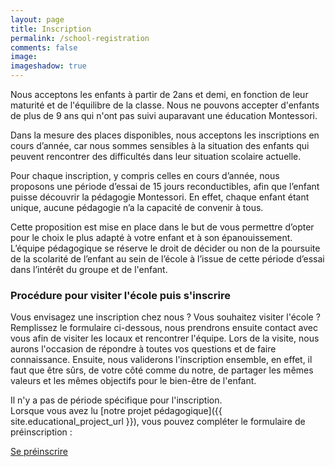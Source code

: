 ```yaml
---
layout: page
title: Inscription
permalink: /school-registration
comments: false
image: 
imageshadow: true
---
```



Nous acceptons les enfants à partir de 2ans et demi, en fonction de leur maturité et de l'équilibre de la classe. Nous ne pouvons accepter d'enfants de plus de 9 ans qui n'ont pas suivi auparavant une éducation Montessori.

Dans la mesure des places disponibles, nous acceptons les inscriptions en cours d’année, car nous sommes sensibles à la situation des enfants qui peuvent rencontrer des difficultés dans leur situation scolaire actuelle.

Pour chaque inscription, y compris celles en cours d’année, nous proposons une période d’essai de 15 jours reconductibles, afin que l’enfant puisse découvrir la pédagogie Montessori. En effet, chaque enfant étant unique, aucune pédagogie n’a la capacité de convenir à tous.

Cette proposition est mise en place dans le but de vous permettre d’opter pour le choix le plus adapté à votre enfant et à son épanouissement. L’équipe pédagogique se réserve le droit de décider ou non de la poursuite de la scolarité de l’enfant au sein de l’école à l’issue de cette période d’essai dans l’intérêt du groupe et de l'enfant.

### Procédure pour visiter l'école puis s'inscrire 
Vous envisagez une inscription chez nous ? Vous souhaitez visiter l'école ? Remplissez le formulaire ci-dessous, nous prendrons ensuite contact avec vous afin de visiter les locaux et rencontrer l'équipe. Lors de la visite, nous aurons l'occasion de répondre à toutes vos questions et de faire connaissance. Ensuite, nous validerons  l'inscription ensemble, en effet, il faut que être sûrs, de votre côté comme du notre, de partager les mêmes valeurs et les mêmes objectifs pour le bien-être de l'enfant.  

Il n'y a pas de période spécifique pour l'inscription.  
Lorsque vous avez lu [notre projet pédagogique]({{ site.educational_project_url }}), vous pouvez compléter le formulaire de préinscription :

<a class="btn btn-success" href="/school-registration/pre-registration-form">Se préinscrire</a>


